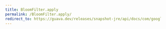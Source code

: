 ```yaml
---
title: BloomFilter.apply
permalink: /BloomFilter.apply/
redirect_to: https://guava.dev/releases/snapshot-jre/api/docs/com/google/common/hash/BloomFilter.html#apply-T-
---
```

